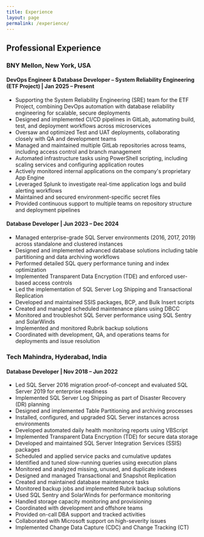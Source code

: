 ```yaml
---
title: Experience
layout: page
permalink: /experience/
---
```


## Professional Experience

### BNY Mellon, New York, USA
#### DevOps Engineer & Database Developer – System Reliability Engineering (ETF Project) | Jan 2025 – Present
- Supporting the System Reliability Engineering (SRE) team for the ETF Project, combining DevOps automation with database reliability engineering for scalable, secure deployments
- Designed and implemented CI/CD pipelines in GitLab, automating build, test, and deployment workflows across microservices
- Oversaw and optimized Test and UAT deployments, collaborating closely with QA and development teams
- Managed and maintained multiple GitLab repositories across teams, including access control and branch management
- Automated infrastructure tasks using PowerShell scripting, including scaling services and configuring application routes
- Actively monitored internal applications on the company's proprietary App Engine
- Leveraged Splunk to investigate real-time application logs and build alerting workflows
- Maintained and secured environment-specific secret files
- Provided continuous support to multiple teams on repository structure and deployment pipelines

#### Database Developer | Jun 2023 – Dec 2024
- Managed enterprise-grade SQL Server environments (2016, 2017, 2019) across standalone and clustered instances
- Designed and implemented advanced database solutions including table partitioning and data archiving workflows
- Performed detailed SQL query performance tuning and index optimization
- Implemented Transparent Data Encryption (TDE) and enforced user-based access controls
- Led the implementation of SQL Server Log Shipping and Transactional Replication
- Developed and maintained SSIS packages, BCP, and Bulk Insert scripts
- Created and managed scheduled maintenance plans using DBCC
- Monitored and troubleshot SQL Server performance using SQL Sentry and SolarWinds
- Implemented and monitored Rubrik backup solutions
- Coordinated with development, QA, and operations teams for deployments and issue resolution

### Tech Mahindra, Hyderabad, India
#### Database Developer | Nov 2018 – Jun 2022
- Led SQL Server 2016 migration proof-of-concept and evaluated SQL Server 2019 for enterprise readiness
- Implemented SQL Server Log Shipping as part of Disaster Recovery (DR) planning
- Designed and implemented Table Partitioning and archiving processes
- Installed, configured, and upgraded SQL Server instances across environments
- Developed automated daily health monitoring reports using VBScript
- Implemented Transparent Data Encryption (TDE) for secure data storage
- Developed and maintained SQL Server Integration Services (SSIS) packages
- Scheduled and applied service packs and cumulative updates
- Identified and tuned slow-running queries using execution plans
- Monitored and analyzed missing, unused, and duplicate indexes
- Designed and managed Transactional and Snapshot Replication
- Created and maintained database maintenance tasks
- Monitored backup jobs and implemented Rubrik backup solutions
- Used SQL Sentry and SolarWinds for performance monitoring
- Handled storage capacity monitoring and provisioning
- Coordinated with development and offshore teams
- Provided on-call DBA support and tracked activities
- Collaborated with Microsoft support on high-severity issues
- Implemented Change Data Capture (CDC) and Change Tracking (CT) 